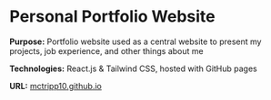 # Personal Portfolio Website

**Purpose:** Portfolio website used as a central website to present my projects, job experience, and other things about me

**Technologies:** React.js & Tailwind CSS, hosted with GitHub pages

**URL:** <a href="mctripp10.github.io" target="_blank">mctripp10.github.io</a>

